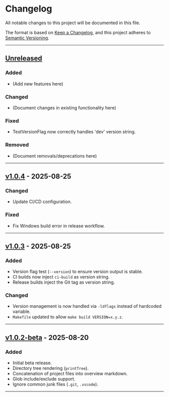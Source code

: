 # Changelog
All notable changes to this project will be documented in this file.

The format is based on [Keep a Changelog](https://keepachangelog.com/en/1.1.0/),
and this project adheres to [Semantic Versioning](https://semver.org/spec/v2.0.0.html).

---

## [Unreleased]

### Added
- (Add new features here)

### Changed
- (Document changes in existing functionality here)

### Fixed
- TestVersionFlag now correctly handles 'dev' version string.

### Removed
- (Document removals/deprecations here)

---

## [v1.0.4] - 2025-08-25
### Changed
- Update CI/CD configuration.

### Fixed
- Fix Windows build error in release workflow.

---

## [v1.0.3] - 2025-08-25
### Added
- Version flag test (`--version`) to ensure version output is stable.
- CI builds now inject `ci-build` as version string.
- Release builds inject the Git tag as version string.

### Changed
- Version management is now handled via `-ldflags` instead of hardcoded variable.
- `Makefile` updated to allow `make build VERSION=x.y.z`.

---

## [v1.0.2-beta] - 2025-08-20
### Added
- Initial beta release.
- Directory tree rendering (`printTree`).
- Concatenation of project files into overview markdown.
- Glob include/exclude support.
- Ignore common junk files (`.git`, `.vscode`).

---

[Unreleased]: https://github.com/about80ninjas/concat/compare/v1.0.4...HEAD
[v1.0.4]: https://github.com/about80ninjas/concat/releases/tag/v1.0.4
[v1.0.3]: https://github.com/about80ninjas/concat/releases/tag/v1.0.3
[v1.0.2-beta]: https://github.com/about80ninjas/concat/releases/tag/v1.0.2-beta
